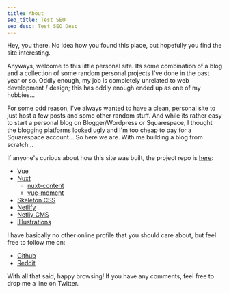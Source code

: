 ```yaml
---
title: About
seo_title: Test SEO
seo_desc: Test SEO Desc
---
```


Hey, you there.  No idea how you found this place, but hopefully you find the site interesting.

Anyways, welcome to this little personal site. Its some combination of a blog and a collection of some random personal projects I've done in the past year or so.  Oddly enough, my job is completely unrelated to web development / design; this has oddly enough ended up as one of my hobbies...

For some odd reason, I've always wanted to have a clean, personal site to just host a few posts and some other random stuff.  And while its rather easy to start a personal blog on Blogger/Wordpress or Squarespace, I thought the blogging platforms looked ugly and I'm too cheap to pay for a Squarespace account... So here we are. With me building a blog from scratch...

If anyone's curious about how this site was built, the project repo is [here](https://github.com/gms64/greg_on_data):
- [Vue](https://vuejs.org/)
- [Nuxt](https://nuxtjs.org/)
    - [nuxt-content](https://content.nuxtjs.org/)
    - [vue-moment](https://github.com/brockpetrie/vue-moment)
- [Skeleton CSS](http://getskeleton.com/)
- [Netlify](https://www.netlify.com/)
- [Netliy CMS](https://www.netlifycms.org/)
- [illlustrations](https://illlustrations.co/)



I have basically no other online profile that you should care about, but feel free to follow me on:
- [Github](https://github.com/gms64)
- [Reddit](https://www.reddit.com/user/greg_on_data)

With all that said, happy browsing! If you have any comments, feel free to drop me a line on Twitter.